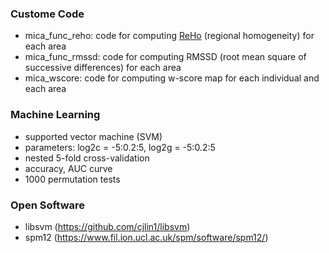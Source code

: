 ### Custome Code
- mica_func_reho: code for computing [ReHo](https://journals.sagepub.com/doi/10.1177/1073858415595004) (regional homogeneity) for each area
- mica_func_rmssd: code for computing RMSSD (root mean square of successive differences) for each area
- mica_wscore: code for computing w-score map for each individual and each area

### Machine Learning
- supported vector machine (SVM)
- parameters: log2c = -5:0.2:5, log2g = -5:0.2:5
- nested 5-fold cross-validation
- accuracy, AUC curve
- 1000 permutation tests

### Open Software
- libsvm (https://github.com/cjlin1/libsvm)
- spm12 (https://www.fil.ion.ucl.ac.uk/spm/software/spm12/)
